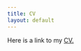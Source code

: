 ```yaml
---
title: CV
layout: default
---
```


Here is a link to my [CV.](https://kposenau.github.io/files/Posenau_CV_20211102_Booth_online.pdf)
